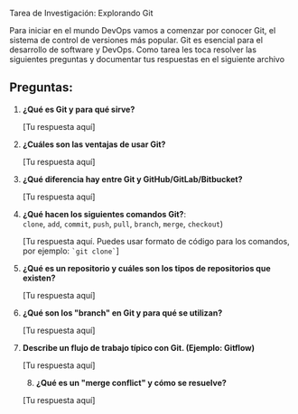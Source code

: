 Tarea de Investigación: Explorando Git

Para iniciar en el mundo DevOps vamos a comenzar por conocer Git, el sistema de control de versiones más popular. Git es esencial para el desarrollo de software y DevOps. Como tarea les toca resolver las siguientes preguntas y documentar tus respuestas en el siguiente archivo

## Preguntas:

1. **¿Qué es Git y para qué sirve?**

   [Tu respuesta aquí]

2. **¿Cuáles son las ventajas de usar Git?**

   [Tu respuesta aquí]

3. **¿Qué diferencia hay entre Git y GitHub/GitLab/Bitbucket?**

   [Tu respuesta aquí]

4. **¿Qué hacen los siguientes comandos Git?**:  
   `clone`, `add`, `commit`, `push`, `pull`, `branch`, `merge`, `checkout`)

   [Tu respuesta aquí. Puedes usar formato de código para los comandos, por ejemplo: `` `git clone` ``]

5. **¿Qué es un repositorio y cuáles son los tipos de repositorios que existen?**

   [Tu respuesta aquí]

6. **¿Qué son los "branch" en Git y para qué se utilizan?**

   [Tu respuesta aquí]

7. **Describe un flujo de trabajo típico con Git. (Ejemplo: Gitflow)**

   [Tu respuesta aquí]

   8. **¿Qué es un "merge conflict" y cómo se resuelve?**

   [Tu respuesta aquí]
